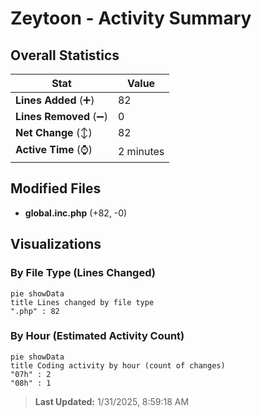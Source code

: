 # Zeytoon - Activity Summary 

## Overall Statistics

| Stat                   | Value                                                             |
| ---------------------- | ----------------------------------------------------------------- |
| **Lines Added** (➕)   | 82                                          |
| **Lines Removed** (➖) | 0                                        |
| **Net Change** (↕)    | 82                |
| **Active Time** (⌚)   | 2 minutes |


## Modified Files
- **global.inc.php** (+82, -0)

## Visualizations

### By File Type (Lines Changed)

```mermaid
pie showData
title Lines changed by file type
".php" : 82
```

### By Hour (Estimated Activity Count)

```mermaid
pie showData
title Coding activity by hour (count of changes)
"07h" : 2
"08h" : 1
```


> **Last Updated:** 1/31/2025, 8:59:18 AM